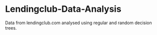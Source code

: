 # Lendingclub-Data-Analysis
Data from lendingclub.com analysed using regular and random decision trees.
